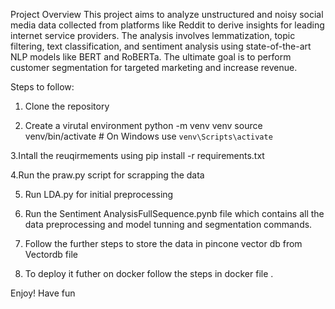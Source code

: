 Project Overview
This project aims to analyze unstructured and noisy social media data collected from platforms like Reddit to derive insights for leading internet service providers. The analysis involves lemmatization, topic filtering, text classification, and sentiment analysis using state-of-the-art NLP models like BERT and RoBERTa. The ultimate goal is to perform customer segmentation for targeted marketing and increase revenue.

Steps to follow:
1. Clone the repository
   
2. Create a virutal environment
   python -m venv venv
source venv/bin/activate  # On Windows use `venv\Scripts\activate`

3.Intall the reuqirmements using
    pip install -r requirements.txt

4.Run the praw.py script for scrapping the data

5. Run LDA.py for initial preprocessing

6. Run the Sentiment AnalysisFullSequence.pynb file which contains all the data preprocessing and model tunning and segmentation commands.

7. Follow the further steps to store the data in pincone vector db from Vectordb file

8. To deploy it futher on docker follow the steps in docker file .

Enjoy! Have fun
